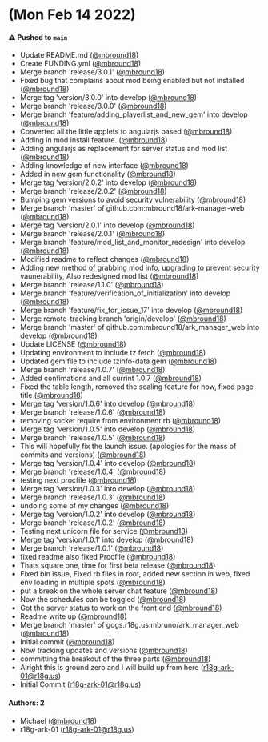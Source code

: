 # (Mon Feb 14 2022)

#### ⚠️ Pushed to `main`

- Update README.md ([@mbround18](https://github.com/mbround18))
- Create FUNDING.yml ([@mbround18](https://github.com/mbround18))
- Merge branch 'release/3.0.1' ([@mbround18](https://github.com/mbround18))
- Fixed bug that complains about mod being enabled but not installed ([@mbround18](https://github.com/mbround18))
- Merge tag 'version/3.0.0' into develop ([@mbround18](https://github.com/mbround18))
- Merge branch 'release/3.0.0' ([@mbround18](https://github.com/mbround18))
- Merge branch 'feature/adding_playerlist_and_new_gem' into develop ([@mbround18](https://github.com/mbround18))
- Converted all the little applets to angularjs based ([@mbround18](https://github.com/mbround18))
- Adding in mod install feature. ([@mbround18](https://github.com/mbround18))
- Adding angularjs as replacement for server status and mod list ([@mbround18](https://github.com/mbround18))
- Adding knowledge of new interface ([@mbround18](https://github.com/mbround18))
- Added in new gem functionality ([@mbround18](https://github.com/mbround18))
- Merge tag 'version/2.0.2' into develop ([@mbround18](https://github.com/mbround18))
- Merge branch 'release/2.0.2' ([@mbround18](https://github.com/mbround18))
- Bumping gem versions to avoid security vulnerability ([@mbround18](https://github.com/mbround18))
- Merge branch 'master' of github.com:mbround18/ark-manager-web ([@mbround18](https://github.com/mbround18))
- Merge tag 'version/2.0.1' into develop ([@mbround18](https://github.com/mbround18))
- Merge branch 'release/2.0.1' ([@mbround18](https://github.com/mbround18))
- Merge branch 'feature/mod_list_and_monitor_redesign' into develop ([@mbround18](https://github.com/mbround18))
- Modified readme to reflect changes ([@mbround18](https://github.com/mbround18))
- Adding new method of grabbing mod info, upgrading to prevent security vaunerability, Also redesigned mod list ([@mbround18](https://github.com/mbround18))
- Merge branch 'release/1.1.0' ([@mbround18](https://github.com/mbround18))
- Merge branch 'feature/verification_of_initialization' into develop ([@mbround18](https://github.com/mbround18))
- Merge branch 'feature/fix_for_issue_17' into develop ([@mbround18](https://github.com/mbround18))
- Merge remote-tracking branch 'origin/develop' ([@mbround18](https://github.com/mbround18))
- Merge branch 'master' of github.com:mbround18/ark_manager_web into develop ([@mbround18](https://github.com/mbround18))
- Update LICENSE ([@mbround18](https://github.com/mbround18))
- Updating environment to include tz fetch ([@mbround18](https://github.com/mbround18))
- Updated gem file to include tzinfo-data gem ([@mbround18](https://github.com/mbround18))
- Merge branch 'release/1.0.7' ([@mbround18](https://github.com/mbround18))
- Added confimations and all currint 1.0.7 ([@mbround18](https://github.com/mbround18))
- Fixed the table length, removed the scaling feature for now, fixed page title ([@mbround18](https://github.com/mbround18))
- Merge tag 'version/1.0.6' into develop ([@mbround18](https://github.com/mbround18))
- Merge branch 'release/1.0.6' ([@mbround18](https://github.com/mbround18))
- removing socket require from environment.rb ([@mbround18](https://github.com/mbround18))
- Merge tag 'version/1.0.5' into develop ([@mbround18](https://github.com/mbround18))
- Merge branch 'release/1.0.5' ([@mbround18](https://github.com/mbround18))
- This will hopefully fix the launch issue. (apologies for the mass of commits and versions) ([@mbround18](https://github.com/mbround18))
- Merge tag 'version/1.0.4' into develop ([@mbround18](https://github.com/mbround18))
- Merge branch 'release/1.0.4' ([@mbround18](https://github.com/mbround18))
- testing next procfile ([@mbround18](https://github.com/mbround18))
- Merge tag 'version/1.0.3' into develop ([@mbround18](https://github.com/mbround18))
- Merge branch 'release/1.0.3' ([@mbround18](https://github.com/mbround18))
- undoing some of my changes ([@mbround18](https://github.com/mbround18))
- Merge tag 'version/1.0.2' into develop ([@mbround18](https://github.com/mbround18))
- Merge branch 'release/1.0.2' ([@mbround18](https://github.com/mbround18))
- Testing next unicorn file for service ([@mbround18](https://github.com/mbround18))
- Merge tag 'version/1.0.1' into develop ([@mbround18](https://github.com/mbround18))
- Merge branch 'release/1.0.1' ([@mbround18](https://github.com/mbround18))
- fixed readme also fixed Procfile ([@mbround18](https://github.com/mbround18))
- Thats square one, time for first beta release ([@mbround18](https://github.com/mbround18))
- Fixed bin issue, Fixed rb files in root, added new section in web, fixed env loading in multiple spots ([@mbround18](https://github.com/mbround18))
- put a break on the whole server chat feature ([@mbround18](https://github.com/mbround18))
- Now the schedules can be toggled ([@mbround18](https://github.com/mbround18))
- Got the server status to work on the front end ([@mbround18](https://github.com/mbround18))
- Readme write up ([@mbround18](https://github.com/mbround18))
- Merge branch 'master' of gogs.r18g.us:mbruno/ark_manager_web ([@mbround18](https://github.com/mbround18))
- Initial commit ([@mbround18](https://github.com/mbround18))
- Now tracking updates and versions ([@mbround18](https://github.com/mbround18))
- committing the breakout of the three parts ([@mbround18](https://github.com/mbround18))
- Alright this is ground zero and I will build up from here (r18g-ark-01@r18g.us)
- Initial Commit (r18g-ark-01@r18g.us)

#### Authors: 2

- Michael ([@mbround18](https://github.com/mbround18))
- r18g-ark-01 (r18g-ark-01@r18g.us)
